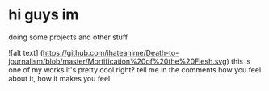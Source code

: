 # hi guys im

doing some projects and other stuff


![alt text] (https://github.com/ihateanime/Death-to-journalism/blob/master/Mortification%20of%20the%20Flesh.svg)
this is one of my works it's pretty cool right?
tell me in the comments how you feel about it, how it makes you feel
